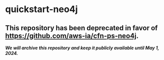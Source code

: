 # quickstart-neo4j 
## This repository has been deprecated in favor of https://github.com/aws-ia/cfn-ps-neo4j. 
***We will archive this repository and keep it publicly available until May 1, 2024.***
